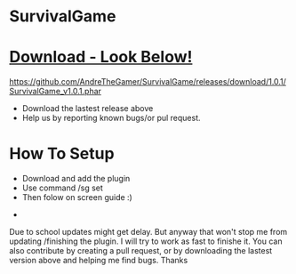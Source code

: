 # SurvivalGame
# [Download - Look Below!](#)
 https://github.com/AndreTheGamer/SurvivalGame/releases/download/1.0.1/SurvivalGame_v1.0.1.phar
 
 - Download the lastest release above
 - Help us by reporting known bugs/or pul request.
 
# How To Setup

- Download and add the plugin
- Use command /sg set
- Then folow on screen guide :) 


+
Due to school updates might get delay. But anyway that won't stop
me from updating /finishing the plugin. I will try to work as fast
to finishe it. You can also contribute by creating a pull request,
or by downloading the lastest version above and helping me find
bugs. Thanks
